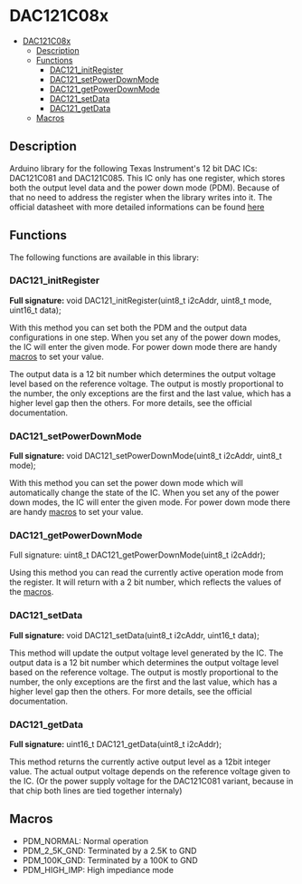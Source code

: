 # DAC121C08x

- [DAC121C08x](#dac121c08x)
	- [Description](#description)
	- [Functions](#functions)
		- [DAC121_initRegister](#dac121_initregister)
		- [DAC121_setPowerDownMode](#dac121_setpowerdownmode)
		- [DAC121_getPowerDownMode](#dac121_getpowerdownmode)
		- [DAC121_setData](#dac121_setdata)
		- [DAC121_getData](#dac121_getdata)
	- [Macros](#macros)

## Description

Arduino library for the following Texas Instrument's 12 bit DAC ICs: DAC121C081 and DAC121C085. This IC only has one register, which stores both the output level data and the power down mode (PDM). Because of that no need to address the register when the library writes into it. The official datasheet with more detailed informations can be found [here](https://www.ti.com/lit/ds/symlink/dac121c085.pdf)

## Functions

The following functions are available in this library:

### DAC121_initRegister

__Full signature:__ void DAC121_initRegister(uint8_t i2cAddr, uint8_t mode, uint16_t data);

With this method you can set both the PDM and the output data configurations in one step. When you set any of the power down modes, the IC will enter the given mode. For power down mode there are handy [macros](#macros) to set your value.

The output data is a 12 bit number which determines the output voltage level based on the reference voltage. The output is mostly proportional to the number, the only exceptions are the first and the last value, which has a higher level gap then the others. For more details, see the official documentation.

### DAC121_setPowerDownMode

__Full signature:__ void DAC121_setPowerDownMode(uint8_t i2cAddr, uint8_t mode);

With this method you can set the power down mode which will automatically change the state of the IC. When you set any of the power down modes, the IC will enter the given mode. For power down mode there are handy [macros](#macros) to set your value.

### DAC121_getPowerDownMode

Full signature: uint8_t DAC121_getPowerDownMode(uint8_t i2cAddr);

Using this method you can read the currently active operation mode from the register. It will return with a 2 bit number, which reflects the values of the [macros](#macros).

### DAC121_setData

__Full signature:__ void DAC121_setData(uint8_t i2cAddr, uint16_t data);

This method will update the output voltage level generated by the IC. The output data is a 12 bit number which determines the output voltage level based on the reference voltage. The output is mostly proportional to the number, the only exceptions are the first and the last value, which has a higher level gap then the others. For more details, see the official documentation.

### DAC121_getData

__Full signature:__ uint16_t DAC121_getData(uint8_t i2cAddr);

This method returns the currently active output level as a 12bit integer value. The actual output voltage depends on the reference voltage given to the IC. (Or the power supply voltage for the DAC121C081 variant, because in that chip both lines are tied together internaly)

## Macros

- PDM_NORMAL: Normal operation
- PDM_2_5K_GND: Terminated by a 2.5K to GND
- PDM_100K_GND: Terminated by a 100K to GND
- PDM_HIGH_IMP: High impediance mode